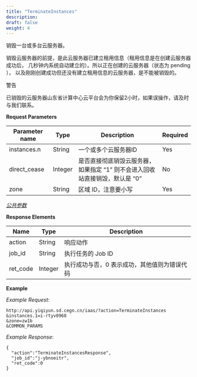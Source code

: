 ```yaml
---
title: "TerminateInstances"
description: 
draft: false
weight: 4
---
```


销毁一台或多台云服务器。

销毁云服务器的前提，是此云服务器已建立租用信息（租用信息是在创建云服务器成功后， 几秒钟内系统自动建立的）。所以正在创建的云服务器（状态为 pending ）， 以及刚刚创建成功但还没有建立租用信息的云服务器，是不能被销毁的。

警告

已销毁的云服务器山东省计算中心云平台会为你保留2小时，如果误操作，请及时与我们联系。

**Request Parameters**

| Parameter name | Type | Description | Required |
| --- | --- | --- | --- |
| instances.n | String | 一个或多个云服务器ID | Yes |
| direct_cease | Integer | 是否直接彻底销毁云服务器，如果指定 “1” 则不会进入回收站直接销毁，默认是 “0” | No |
| zone | String | 区域 ID，注意要小写 | Yes |

[_公共参数_](../../../parameters/)

**Response Elements**

| Name | Type | Description |
| --- | --- | --- |
| action | String | 响应动作 |
| job_id | String | 执行任务的 Job ID |
| ret_code | Integer | 执行成功与否，0 表示成功，其他值则为错误代码 |

**Example**

_Example Request_:

```
http://api.yiqiyun.sd.cegn.cn/iaas/?action=TerminateInstances
&instances.1=i-rtyv0968
&zone=zw1b
&COMMON_PARAMS
```

_Example Response_:

```
{
  "action":"TerminateInstancesResponse",
  "job_id":"j-ybnoeitr",
  "ret_code":0
}
```
